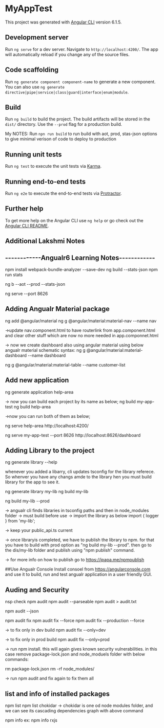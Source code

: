 # MyAppTest

This project was generated with [Angular CLI](https://github.com/angular/angular-cli) version 6.1.5.

## Development server

Run `ng serve` for a dev server. Navigate to `http://localhost:4200/`. The app will automatically reload if you change any of the source files.

## Code scaffolding

Run `ng generate component component-name` to generate a new component. You can also use `ng generate directive|pipe|service|class|guard|interface|enum|module`.

## Build

Run `ng build` to build the project. The build artifacts will be stored in the `dist/` directory. Use the `--prod` flag for a production build.

My NOTES:  Run `npn run build` to run build with aot,  prod, stas-json options to give minimal verison of code to deploy to production

## Running unit tests

Run `ng test` to execute the unit tests via [Karma](https://karma-runner.github.io).

## Running end-to-end tests

Run `ng e2e` to execute the end-to-end tests via [Protractor](http://www.protractortest.org/).

## Further help

To get more help on the Angular CLI use `ng help` or go check out the [Angular CLI README](https://github.com/angular/angular-cli/blob/master/README.md).


## Additional Lakshmi Notes

## ------------Angualr6 Learning Notes------------
npm install webpack-bundle-analyzer --save-dev
ng build --stats-json
npm run stats


ng b --aot --prod --stats-json

ng serve --port 8626

## Adding Angualr Material package
ng add @angular/material
ng g @angular/material:material-nav --name nav

->update nav.component.html to have routerlink from app.component.html and clear other stuff which are now no more needed in app.componnet.html

-> now we create dashboard also using angular material using  below angualr material schematic syntax:
ng g @angular/material:material-dashboard --name dashboard

ng g @angular/material:material-table --name customer-list

## Add new application
ng generate application help-area

-> now you can build each project by its name as below;
ng build my-app-test
ng build help-area

->now you can run both of them as below;

ng serve help-area
http://localhost:4200/


ng serve my-app-test --port 8626
http://localhost:8626/dashboard


## Adding Library to the project
ng generate library --help

whenever you added a libarry, cli updates  tsconfig for the library referece. So whenver you have any changs amde to the library hen you must build library for the app to see it.


ng generate library my-lib 
ng build my-lib

ng build my-lib --prod


-> angualr cli finds libraries in tsconfig paths and then in node_modules folder
-> must build before use
-> import the library as below
   import { logger } from 'my-lib';

-> keep your public_api.ts current 

-> once libraryis completed, we have to publish the library to npm. for that you have to build with prod option as "ng build my-lib --prod". then go to the dis/my-lib folder and publish using "npm publish" command.

-> for more info on how to publish go to https://jpapa.me/npmpublish

##Use Angualr Console
Install consoel from https://angularconsole.com and use it to build, run and test angualr application in a user friendly GUI.


## Auding and Security
nsp check
npm audit
npm audit --parseable
npm audit > audit.txt

npm audit --json



npm audit fix 
npm audit fix --force 
npm audit fix --production --force


-> to fix only in dev build
npm audit fix --only=dev



-> to fix only in prod build
npm audit fix --only=prod

-> run npm install. this will again gives known security vulnerabilities. in this case remove package-lock.json and node_moduels folder with below commands:

rm package-lock.json
rm -rf node_modules/

-> run npm audit and fix again to fix them all

## list and info of installed packages
npm list
npm list chokidar 
-> chokidar is one od node modules folder, and we can see its cascading dependencies graph with above command


npm info <package-name>
ex: npm info rxjs
